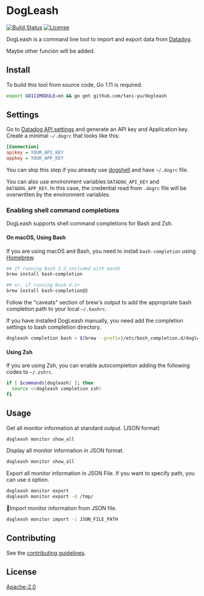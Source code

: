 # DogLeash

[![Build Status](https://travis-ci.com/tani-yu/dogleash.svg?token=gx8YmzzZyXuG4grwEWXa&branch=master)](https://travis-ci.com/tani-yu/dogleash)
[![License](https://img.shields.io/badge/License-Apache%202.0-blue.svg)](https://github.com/tani-yu/dogleash/blob/master/LICENSE)

DogLeash is a command line tool to import and export data from [Datadog](https://www.datadoghq.com/).

Maybe other funcion will be added.

## Install

To build this tool from source code, Go 1.11 is required.

```bash
export GO111MODULE=on && go get github.com/tani-yu/dogleash
```

## Settings

Go to [Datadog API settings](https://app.datadoghq.com/account/settings#api) and generate an API key and Application key.
Create a minimal `~/.dogrc` that looks like this:

```ini
[Connection]
apikey = YOUR_API_KEY
appkey = YOUR_APP_KEY
```

You can skip this step if you already use [dogshell](https://docs.datadoghq.com/developers/faq/dogshell-quickly-use-datadog-s-api-from-terminal-shell/) and have `~/.dogrc` file.

You can also use environment variables `DATADOG_API_KEY` and `DATADOG_APP_KEY`.
In this case, the credential read from `.dogrc` file will be overwritten by the environment variables.

### Enabling shell command completions

DogLeash supports shell command completions for Bash and Zsh.

#### On macOS, Using Bash

If you are using macOS and Bash, you need to install `bash-completion` using [Homebrew](https://brew.sh/).

```bash
## If running Bash 3.2 included with macOS
brew install bash-completion

## or, if running Bash 4.1+
brew install bash-completion@2
```

Follow the "caveats" section of brew's output to add the appropriate bash completion path to your local `~/.bashrc`.

If you have installed DogLeash manually, you need add the completion settings to bash completion directory.

```bash
dogleash completion bash > $(brew --prefix)/etc/bash_completion.d/dogleash
```

#### Using Zsh

If you are using Zsh, you can enable autocompletion adding the following codes to `~/.zshrc`.

```zsh
if [ $commands[dogleash] ]; then
  source <(dogleash completion zsh)
fi
```

## Usage

Get all monitor information at standard output. (JSON format)

```bash
dogleash monitor show_all
```

Display all monitor information in JSON format.

```bash
dogleash monitor show_all
```

Export all monitor information in JSON File. If you want to specify path, you can use `d` option.

```bash
dogleash monitor export
dogleash monitor export -d /tmp/
```

Import monitor information from JSON file.

```bash
dogleash monitor import -i JSON_FILE_PATH
```

## Contributing

See the [contributing guidelines](CONTRIBUTING.md).

## License

[Apache-2.0](LICENSE)
